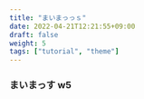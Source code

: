 ```yaml
---
title: "まいまっっｓ"
date: 2022-04-21T12:21:55+09:00
draft: false
weight: 5
tags: ["tutorial", "theme"]
---
```


### まいまっす w5

